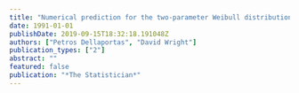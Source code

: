 ```yaml
---
title: "Numerical prediction for the two-parameter Weibull distribution"
date: 1991-01-01
publishDate: 2019-09-15T18:32:18.191048Z
authors: ["Petros Dellaportas", "David Wright"]
publication_types: ["2"]
abstract: ""
featured: false
publication: "*The Statistician*"
---
```


